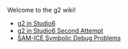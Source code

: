 Welcome to the g2 wiki!

* [g2 in Studio6](https://github.com/synthetos/g2/wiki/g2-in-Studio6)
* [g2 in Studio6 Second Attempt](https://github.com/synthetos/g2/wiki/g2-in-Studio6-Second-Attempt)
* [SAM-ICE Symbolic Debug Problems](https://github.com/synthetos/g2/wiki/SAM-ICE-Cannot-Debug)
